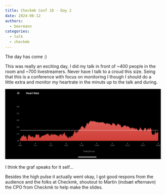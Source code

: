 ```yaml
---
title: Checkmk Conf 10 - Day 2
date: 2024-06-12
authors:
  - beermann
categories:
  - talk
  - checkmk
---
```


The day has come :)

This was really an exciting day, I did my talk in front of ~400 people in the room and ~700 livestreamers. Never have I talk to a croud this size. 
Seing that this is a conference with focus on monitoring I though I should do a little extra and monitor my heartrate in the minuts up to the talk and during.

![heartbeat](../../img/high_load.png)

I think the graf speaks for it self...

Besides the high pulse it actually went okay, I got good respons from the audience and the folks at Checkmk, shoutout to Martin (indsæt efternavn) the CPO from Checkmk to help make the slides. 